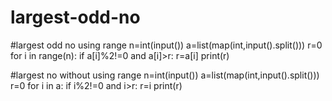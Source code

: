 # largest-odd-no
#largest odd no using range
n=int(input())
a=list(map(int,input().split()))
r=0
for i in range(n):
  if a[i]%2!=0 and a[i]>r:
    r=a[i]
print(r)


#largest no without using range
n=int(input())
a=list(map(int,input().split()))
r=0
for i in a:
  if i%2!=0 and i>r:
    r=i
print(r)
